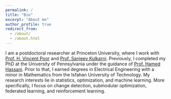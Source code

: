 ```yaml
---
permalink: /
title: "Bio"
excerpt: "About me"
author_profile: true
redirect_from: 
  - /about/
  - /about.html
---
```

I am a postdoctoral researcher at Princeton University, where I work with [Prof. H. Vincent Poor](https://ece.princeton.edu/people/h-vincent-poor) and [Prof. Sanjeev Kulkarni](https://ece.princeton.edu/people/sanjeev-r-kulkarni). Previously, I completed my PhD at the University of Pennsylvania under the guidance of [Prof. Hamed Hassani](https://www.seas.upenn.edu/~hassani/). Prior to that, I earned degrees in Electrical Engineering with a minor in Mathematics from the Isfahan University of Technology.
My research interests lie in statistics, optimization, and machine learning. More specifically, I focus on change detection, submodular optimization, federated learning, and reinforcement learning.
